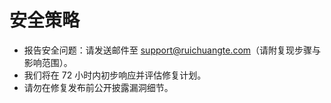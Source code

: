 # 安全策略

- 报告安全问题：请发送邮件至 support@ruichuangte.com（请附复现步骤与影响范围）。
- 我们将在 72 小时内初步响应并评估修复计划。
- 请勿在修复发布前公开披露漏洞细节。
